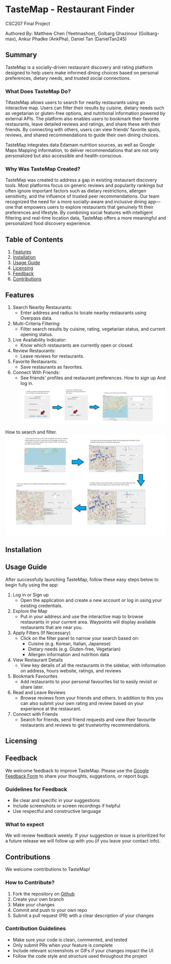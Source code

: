 # TasteMap - Restaurant Finder 
CSC207 Final Project

Authored By: Matthew Chen (Yeetmashoe), Golbarg Ghazinour (Golbarg-max), Ankur Phadke (AnkPha), Daniel Tan (DanielTan245)

## Summary 
TasteMap is a socially-driven restaurant discovery and rating platform designed to help users make informed dining choices based on personal preferences, dietary needs, and trusted social connections.
  
### What Does TasteMap Do?
T#asteMap allows users to search for nearby restaurants using an interactive map. Users can filter their results by cuisine, dietary needs such as vegetarian or gluten-free options, and nutritional information powered by external APIs. The platform also enables users to bookmark their favorite restaurants, leave detailed reviews and ratings, and share these with their friends. By connecting with others, users can view friends’ favorite spots, reviews, and shared recommendations to guide their own dining choices.

TasteMap integrates data Edamam nutrition sources, as well as Google Maps Mapping information, to deliver recommendations that are not only personalized but also accessible and health-conscious.
  
### Why Was TasteMap Created?
TasteMap was created to address a gap in existing restaurant discovery tools. Most platforms focus on generic reviews and popularity rankings but often ignore important factors such as dietary restrictions, allergen sensitivity, and the influence of trusted peer recommendations. Our team recognized the need for a more socially-aware and inclusive dining app—one that empowers users to explore restaurants that genuinely fit their preferences and lifestyle. By combining social features with intelligent filtering and real-time location data, TasteMap offers a more meaningful and personalized food discovery experience.

## Table of Contents
1. [Features](#features)
2. [Installation](#installation)
3. [Usage Guide](#usage-guide)
4. [Licensing](#licensing)
5. [Feedback](#feedback)
6. [Contributions](#contributions)

## Features
1. Search Nearby Restaurants:
   * Enter address and radius to locate nearby restaurants using Overpass data.
2. Multi-Criteria Filtering:
   * Filter search results by cuisine, rating, vegetarian status, and current opening status.
3. Live Availability Indicator:
   * Know which restaurants are currently open or closed.
4. Review Restaurants:
   * Leave reviews for restaurants.
5. Favorite Restaurants:
   * Save restaurants as favorites.
6. Connect With Friends:
   * See friends' profiles and restaurant preferences.
How to sign up And log in.
![Description](images/SignUpInstructions.png)

How to search and filter.
![Description](images/SearchAndFilterInstructions.png)

## Installation

## Usage Guide
After successfully launching TasteMap, follow these easy steps below to begin fully using the app:
1. Log in or Sign up 
   * Open the application and create a new account or log in using your existing credentials.
2. Explore the Map
   * Put in your address and use the interactive map to browse restaurants in your current area. Waypoints will display available restaurants that are near you.
3. Apply Filters (If Necessary)
   * Click on the filter panel to narrow your search based on:
     * Cuisine (e.g. Korean, Italian, Japanese)
     * Dietary needs (e.g. Gluten-free, Vegetarian)
     * Allergen information and nutrition data 
4. View Restaurant Details 
   * View key details of all the restaurants in the sidebar, with information on address, hours website, ratings, and reviews
5. Bookmark Favourites
   * Add restaurants to your personal favourites list to easily revisit or share later.
6. Read and Leave Reviews 
   * Browse reviews from your friends and others. In addition to this you can also submit your own rating and review based on your experience at the restaurant.
7. Connect with Friends
   * Search for friends, send friend requests and view their favourite restaurants and reviews to get trustworthy recommendations. 

## Licensing

## Feedback
We welcome feedback to improve TasteMap. Please use the [Google Feedback Form](https://docs.google.com/forms/d/e/1FAIpQLScWictV0tHsR76KfNOf8aDTFHIuKvB67IebVwYVZ2d3Vh0zIw/viewform?usp=header) to share your thoughts, suggestions, or report bugs.
### Guidelines for Feedback
* Be clear and specific in your suggestions
* Include screenshots or screen recordings if helpful
* Use respectful and constructive language
### What to expect
We will review feedback weekly. If your suggestion or issue is prioritized for a future release we will follow up with you (if you leave your contact info).

## Contributions
We welcome contributions to TasteMap!

### How to Contribute?
1. Fork the repository on [Github](https://github.com/AnkPha/csc207-group-16-project)
2. Create your own branch
3. Make your changes 
4. Commit and push to your own repo
5. Submit a pull request (PR) with a clear description of your changes

### Contribution Guidelines
* Make sure your code is clean, commented, and tested
* Only submit PRs when your feature is complete
* Include relevant screenshots or GIFs if your changes impact the UI
* Follow the code style and structure used throughout the project